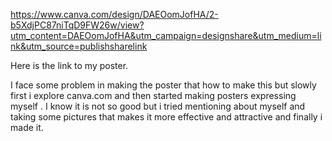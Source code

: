 https://www.canva.com/design/DAEOomJofHA/2-b5XdjPC87niTqD9FW26w/view?utm_content=DAEOomJofHA&utm_campaign=designshare&utm_medium=link&utm_source=publishsharelink

Here is the link to my poster.

I face some problem in making the poster that how to make this but slowly first i explore canva.com and then started making posters expressing myself . I know it is not so good but i tried mentioning about myself and taking some pictures that makes it more effective and attractive and finally i made it.
